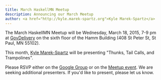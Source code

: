 ```yaml
---
title: March HaskellMN Meetup
description: Announcing our March Meetup
author: <a href="http://kyle.marek-spartz.org">Kyle Marek-Spartz</a>
---
```


The March HaskellMN Meetup will be Wednesday, March 18,
2015, 7-9 pm at [GovDelivery](http://www.govdelivery.com/) on the
sixth floor of the Hamm Building (408 St Peter St, St Paul, MN 55102).

This month, [Kyle Marek-Spartz](http://kyle.marek-spartz.org) will be presenting "Thunks, Tail Calls, and Trampolines".

Please RSVP either on the
[Google Group](https://groups.google.com/forum/#!forum/haskellmn)
or on the
[Meetup event](http://www.meetup.com/HaskellMN/events/220619335/).
 We are seeking additional presenters. If you'd like to present, please let us know.

